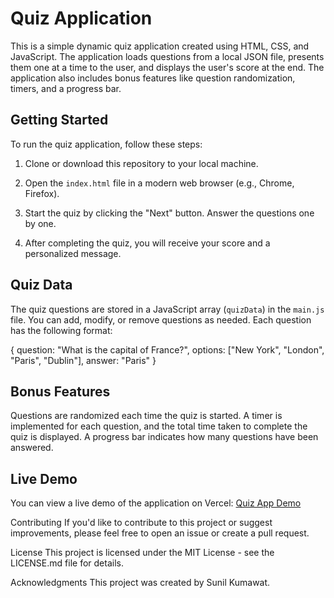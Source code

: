 # Quiz Application

This is a simple dynamic quiz application created using HTML, CSS, and JavaScript. The application loads questions from a local JSON file, presents them one at a time to the user, and displays the user's score at the end. The application also includes bonus features like question randomization, timers, and a progress bar.

## Getting Started

To run the quiz application, follow these steps:

1. Clone or download this repository to your local machine.

2. Open the `index.html` file in a modern web browser (e.g., Chrome, Firefox).

3. Start the quiz by clicking the "Next" button. Answer the questions one by one.

4. After completing the quiz, you will receive your score and a personalized message.

## Quiz Data

The quiz questions are stored in a JavaScript array (`quizData`) in the `main.js` file. You can add, modify, or remove questions as needed. Each question has the following format:


{
  question: "What is the capital of France?",
  options: ["New York", "London", "Paris", "Dublin"],
  answer: "Paris"
}


## Bonus Features
Questions are randomized each time the quiz is started.
A timer is implemented for each question, and the total time taken to complete the quiz is displayed.
A progress bar indicates how many questions have been answered.


## Live Demo
You can view a live demo of the application on Vercel: [Quiz App Demo](https://quiz-application-omega.vercel.app)


Contributing
If you'd like to contribute to this project or suggest improvements, please feel free to open an issue or create a pull request.

License
This project is licensed under the MIT License - see the LICENSE.md file for details.

Acknowledgments
This project was created by Sunil Kumawat.
